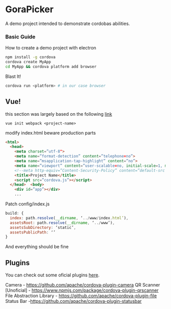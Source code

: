 # GoraPicker

A demo project intended to demonstrate cordobas abilities.

### Basic Guide

How to create a demo project with electron

```bash
npm install -g cordova
cordova create MyApp
cd MyApp && cordova platform add browser
```

Blast It!

```bash
cordova run <platform> # in our case browser
```

## Vue!

this section was largely based on the following [link](https://medium.com/@valeriocapogna/how-to-setup-a-cordova-app-using-vue-js-8ba1315b9666)

```
vue init webpack <project-name>
```

modify index.html beware production parts

```html
<html>
  <head>
    <meta charset=”utf-8">
    <meta name=”format-detection” content=”telephone=no”>
    <meta name=”msapplication-tap-highlight” content=”no”>
    <meta name=”viewport” content=”user-scalable=no, initial-scale=1, maximum-scale=1, minimum-scale=1, width=device-width”>
    <!--meta http-equiv=”Content-Security-Policy” content=”default-src ‘self’ data: gap: https://ssl.gstatic.com ‘unsafe-eval’; style-src ‘self’ ‘unsafe-inline’; media-src *; img-src ‘self’ data: content:; connect-src ‘self’ ws:;”-->
    <title>Project Name</title>
    <script src=”cordova.js”></script>
  </head>  <body>
    <div id=”app”></div>
    ...
```

Patch config/index.js

```js
build: {
  index: path.resolve(__dirname, ‘../www/index.html’),
  assetsRoot: path.resolve(__dirname, ‘../www’),
  assetsSubDirectory: ‘static’,
  assetsPublicPath: ‘’
}
```

And everything should be fine

## Plugins

You can check out some oficial plugins [here](https://cordova.apache.org/plugins/).

Camera - https://github.com/apache/cordova-plugin-camera
QR Scanner [Unoficial] - https://www.npmjs.com/package/cordova-plugin-qrscanner
File Abstraction Library - https://github.com/apache/cordova-plugin-file
Status Bar -https://github.com/apache/cordova-plugin-statusbar
